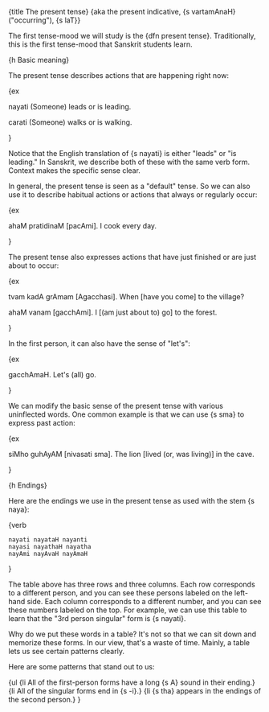 {title The present tense}
{aka the present indicative, {s vartamAnaH} ("occurring"), {s laT}}

The first tense-mood we will study is the {dfn present tense}. Traditionally,
this is the first tense-mood that Sanskrit students learn.


{h Basic meaning}

The present tense describes actions that are happening right now:

{ex

nayati
(Someone) leads or is leading.

carati
(Someone) walks or is walking.

}

Notice that the English translation of {s nayati} is either "leads" or "is
leading." In Sanskrit, we describe both of these with the same verb form.
Context makes the specific sense clear.

In general, the present tense is seen as a "default" tense. So we can also use
it to describe habitual actions or actions that always or regularly occur:

{ex

ahaM pratidinaM [pacAmi].
I cook every day.

}

The present tense also expresses actions that have just finished or are just
about to occur:

{ex

tvam kadA grAmam [Agacchasi].
When [have you come] to the village?

ahaM vanam [gacchAmi].
I [(am just about to) go] to the forest.

}

In the first person, it can also have the sense of "let's":

{ex

gacchAmaH.
Let's (all) go.

}

We can modify the basic sense of the present tense with various uninflected
words. One common example is that we can use {s sma} to express past action:

{ex

siMho guhAyAM [nivasati sma].
The lion [lived (or, was living)] in the cave.

}


{h Endings}

Here are the endings we use in the present tense as used with the stem {s
naya}:

{verb

    nayati nayataH nayanti
    nayasi nayathaH nayatha
    nayAmi nayAvaH nayAmaH
}

The table above has three rows and three columns. Each row corresponds to a
different person, and you can see these persons labeled on the left-hand side.
Each column corresponds to a different number, and you can see these numbers
labeled on the top. For example, we can use this table to learn that the "3rd
person singular" form is {s nayati}.

Why do we put these words in a table? It's not so that we can sit down and
memorize these forms. In our view, that's a waste of time. Mainly, a table lets
us see certain patterns clearly.

Here are some patterns that stand out to us:

{ul
    {li All of the first-person forms have a long {s A} sound in their ending.}
    {li All of the singular forms end in {s -i}.}
    {li {s tha} appears in the endings of the second person.}
}
